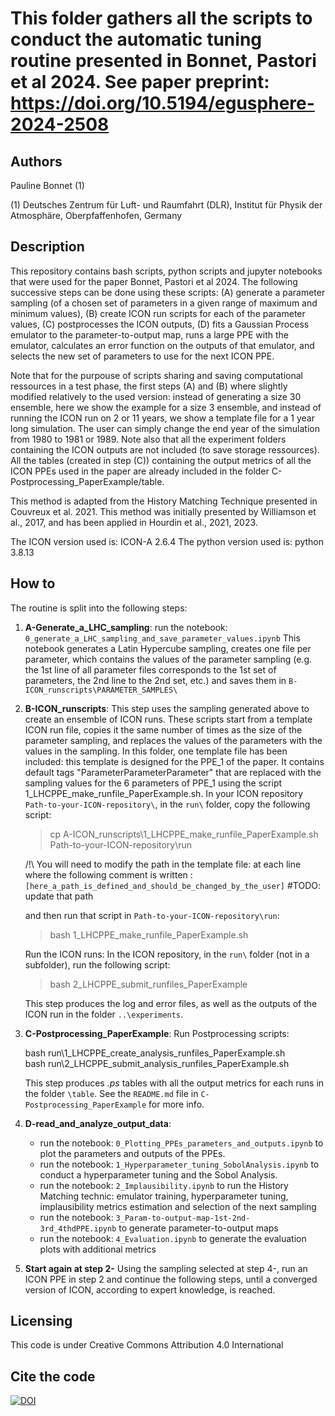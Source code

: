 # This folder gathers all the scripts to conduct the automatic tuning routine presented in Bonnet, Pastori et al 2024. See paper preprint: https://doi.org/10.5194/egusphere-2024-2508

## Authors
Pauline Bonnet (1)

(1) Deutsches Zentrum für Luft- und Raumfahrt (DLR), Institut für Physik der Atmosphäre, Oberpfaffenhofen, Germany


## Description
This repository contains bash scripts, python scripts and jupyter notebooks that were used for the paper Bonnet, Pastori et al 2024. The following successive steps can be done using these scripts: (A) generate a parameter sampling (of a chosen set of parameters in a given range of maximum and minimum values), (B) create ICON run scripts for each of the parameter values, (C) postprocesses the ICON outputs, (D) fits a Gaussian Process emulator to the parameter-to-output map, runs a large PPE with the emulator, calculates an error function on the outputs of that emulator, and selects the new set of parameters to use for the next ICON PPE.

Note that for the purpouse of scripts sharing and saving computational ressources in a test phase, the first steps (A) and (B) where slightly modified relatively to the used version: instead of generating a size 30 ensemble, here we show the example for a size 3 ensemble, and instead of running the ICON run on 2 or 11 years, we show a template file for a 1 year long simulation. The user can simply change the end year of the simulation from 1980 to 1981 or 1989. Note also that all the experiment folders containing the ICON outputs are not included (to save storage ressources). All the tables (created in step (C)) containing the output metrics of all the ICON PPEs used in the paper are already included in the folder C-Postprocessing_PaperExample/table.

This method is adapted from the History Matching Technique presented in Couvreux et al. 2021. This method was initially presented by Williamson et al., 2017, and has been applied in Hourdin et al., 2021, 2023.

The ICON version used is: ICON-A 2.6.4
The python version used is: python 3.8.13

## How to

The routine is split into the following steps:

1. **A-Generate_a_LHC_sampling**: 
	run the notebook: `0_generate_a_LHC_sampling_and_save_parameter_values.ipynb`
	This notebook generates a Latin Hypercube sampling, creates one file per parameter, which contains the values of the parameter sampling (e.g. the 1st line of all parameter files corresponds to the 1st set of parameters, the 2nd line to the 2nd set, etc.) and saves them in `B-ICON_runscripts\PARAMETER_SAMPLES\`

2. **B-ICON_runscripts**:
	This step uses the sampling generated above to create an ensemble of ICON runs. These scripts start from a template ICON run file, copies it the same number of times as the size of the parameter sampling, and replaces the values of the parameters with the values in the sampling. In this folder, one template file has been included: this template is designed for the PPE_1 of the paper. It contains default tags "ParameterParameterParameter" that are replaced with the sampling values for the 6 parameters of PPE_1 using the script 1_LHCPPE_make_runfile_PaperExample.sh.
	In your ICON repository `Path-to-your-ICON-repository\`, in the `run\` folder, copy the following script:

	> cp A-ICON_runscripts\1_LHCPPE_make_runfile_PaperExample.sh Path-to-your-ICON-repository\run

	/!\ You will need to modify the path in the template file: at each line where the following comment is written : 
	`[here_a_path_is_defined_and_should_be_changed_by_the_user]` #TODO: update that path 

	and then run that script in `Path-to-your-ICON-repository\run`:

	> bash 1_LHCPPE_make_runfile_PaperExample.sh

	Run the ICON runs:
	In the ICON repository, in the `run\` folder (not in a subfolder), run the following script: 

	> bash 2_LHCPPE_submit_runfiles_PaperExample

	This step produces the log and error files, as well as the outputs of the ICON run in the folder `..\experiments`.

3. **C-Postprocessing_PaperExample**:
	Run Postprocessing scripts:

	>>>		
	bash run\1_LHCPPE_create_analysis_runfiles_PaperExample.sh \
	bash run\2_LHCPPE_submit_analysis_runfiles_PaperExample.sh
	>>>

	This step produces _.ps_ tables with all the output metrics for each runs in the folder `\table`. See the `README.md` file in `C-Postprocessing_PaperExample` for more info.

4. **D-read_and_analyze_output_data**:
	- run the notebook: `0_Plotting_PPEs_parameters_and_outputs.ipynb` to plot the parameters and outputs of the PPEs.
	- run the notebook: `1_Hyperparameter_tuning_SobolAnalysis.ipynb` to conduct a hyperparameter tuning and the Sobol Analysis.
	- run the notebook: `2_Implausibility.ipynb` to run the History Matching technic: emulator training, hyperparameter tuning, implausibility metrics estimation and selection of the next sampling 
	- run the notebook: `3_Param-to-output-map-1st-2nd-3rd_4thdPPE.ipynb` to generate parameter-to-output maps
	- run the notebook: `4_Evaluation.ipynb` to generate the evaluation plots with additional metrics

5. **Start again at step 2-**
Using the sampling selected at step 4-, run an ICON PPE in step 2 and continue the following steps, until a converged version of ICON, according to expert knowledge, is reached.

## Licensing
This code is under Creative Commons Attribution 4.0 International 

## Cite the code
[![DOI](https://zenodo.org/badge/895983436.svg)](https://doi.org/10.5281/zenodo.14267202)


